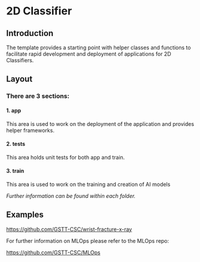 # 2D Classifier

## Introduction
The template provides a starting point with helper classes and functions to facilitate rapid development and deployment of applications for 2D Classifiers.

## Layout

### There are 3 sections:

#### 1. app
This area is used to work on the deployment of the application and provides helper frameworks.

#### 2. tests
This area holds unit tests for both app and train.

#### 3. train
This area is used to work on the training and creation of AI models

*Further information can be found within each folder.*


## Examples

https://github.com/GSTT-CSC/wrist-fracture-x-ray

For further information on MLOps please refer to the MLOps repo:

https://github.com/GSTT-CSC/MLOps

